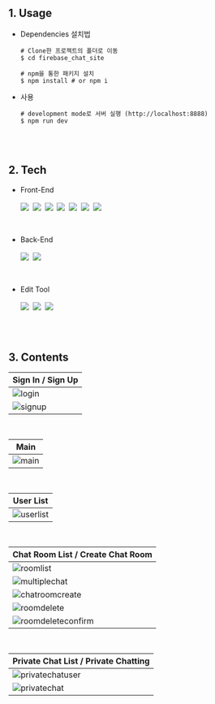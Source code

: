 ## 1. Usage

  - Dependencies 설치법

    ```
    # Clone한 프로젝트의 폴더로 이동
    $ cd firebase_chat_site

    # npm을 통한 패키지 설치
    $ npm install # or npm i
    ```

  - 사용

    ```
    # development mode로 서버 실행 (http://localhost:8888)
    $ npm run dev
    ```

<br><br>

## 2. Tech
- Front-End
  <br><br>
      <img src="https://img.shields.io/badge/HTML5-E34F26?style=flat-square&logo=HTML5&logoColor=white">&nbsp;
      <img src="https://img.shields.io/badge/CSS3-1572B6?style=flat-square&logo=CSS3&logoColor=white">&nbsp;
      <img src="https://img.shields.io/badge/JavaScript-F7DF1E?style=flat-square&logo=JavaScript&logoColor=424242">&nbsp;
      <img src="https://img.shields.io/badge/React-61DAFB?style=flat-square&logo=React&logoColor=black">&nbsp;
      <img src="https://img.shields.io/badge/TypeScript-3178C6?style=flat-square&logo=TypeScript&logoColor=white">&nbsp;
      <img src="https://img.shields.io/badge/Electron-47848F?style=flat-square&logo=Electron&logoColor=white">&nbsp;
      <img src="https://img.shields.io/badge/Next.js-000000?style=flat-square&logo=Next.js&logoColor=white">
  
<br>

- Back-End
  <br><br>
      <img src="https://img.shields.io/badge/Firebase-FFCA28?style=flat-square&logo=Firebase&logoColor=black">&nbsp;
      <img src="https://img.shields.io/badge/Node.js-339933?style=flat-square&logo=Node.js&logoColor=white">

<br>

- Edit Tool
  <br><br>
      <img src="https://img.shields.io/badge/Visual Studio Code-007ACC?style=flat-square&logo=Visual Studio Code&logoColor=white">&nbsp;
      <img src="https://img.shields.io/badge/Git-F05032?style=flat-square&logo=Git&logoColor=white">&nbsp;
      <img src="https://img.shields.io/badge/GitHub-181717?style=flat-square&logo=GitHub&logoColor=white">
      
<br><br>
      
## 3. Contents
<div align='center'>
  
  |Sign In / Sign Up|
  |---|
  |![login](https://user-images.githubusercontent.com/104360734/213926979-5da42e97-917c-4e5d-9598-17665d0c68bc.PNG)|
  |![signup](https://user-images.githubusercontent.com/104360734/213926994-ff5e954d-cacc-4d23-be5b-e38a3c2af9ca.PNG)|
  <br>
  
  |Main|
  |---|
  |![main](https://user-images.githubusercontent.com/104360734/213927014-003a9747-f280-4541-943b-b611d2486f96.PNG)|
  <br>
  
  |User List|
  |---|
  |![userlist](https://user-images.githubusercontent.com/104360734/213927025-6cee5afc-dfe3-4b66-a5ef-37e15706da5a.PNG)|
  <br>
  
  |Chat Room List / Create Chat Room|
  |---|
  |![roomlist](https://user-images.githubusercontent.com/104360734/213927040-a4e1f099-af0b-4885-8663-d9cda57d2cef.PNG)|
  |![multiplechat](https://user-images.githubusercontent.com/104360734/213927056-7c8c649f-7bd4-46f5-b574-97a9fb1914a0.PNG)|
  |![chatroomcreate](https://user-images.githubusercontent.com/104360734/213927071-57f5052b-13f9-482f-88c9-b7547ab47793.PNG)|
  |![roomdelete](https://user-images.githubusercontent.com/104360734/213927074-60f1038e-67c2-4083-afb9-4b5300baf072.PNG)|
  |![roomdeleteconfirm](https://user-images.githubusercontent.com/104360734/213927076-62abac54-22dc-4993-bc91-dff18f5bfb66.PNG)|
  <br>
  
  |Private Chat List / Private Chatting|
  |---|
  |![privatechatuser](https://user-images.githubusercontent.com/104360734/213927113-0e2cdd4d-b7f2-409c-8cb9-1f72baf17f12.PNG)|
  |![privatechat](https://user-images.githubusercontent.com/104360734/213927108-2e162e0a-ece4-4590-b15f-c8ca348dc203.PNG)|

</div>
